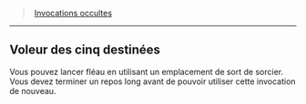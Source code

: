 ﻿---
!Generic
Id: warlock_occultsummons_hd.md#voleur-des-cinq-destinées
ParentLink: warlock_occultsummons_hd.md#invocations-occultes
Name: Voleur des cinq destinées
ParentName: Invocations occultes
NameLevel: 2
Attributes: {}
---
> [Invocations occultes](hd_warlock_occultsummons.md)

---

## Voleur des cinq destinées

Vous pouvez lancer fléau en utilisant un emplacement de sort de sorcier. Vous devez terminer un repos long avant de pouvoir utiliser cette invocation de nouveau.

